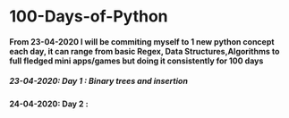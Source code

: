 # 100-Days-of-Python
#### From 23-04-2020 I will be commiting myself to 1 new python concept each day, it can range from basic Regex, Data Structures,Algorithms to full fledged mini apps/games but doing it consistently for 100 days 

##### 23-04-2020: Day 1 : Binary trees and insertion

#### 24-04-2020: Day 2 : 
